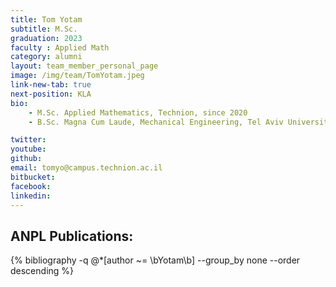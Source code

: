 ```yaml
---
title: Tom Yotam
subtitle: M.Sc. 
graduation: 2023
faculty : Applied Math
category: alumni
layout: team_member_personal_page
image: /img/team/TomYotam.jpeg
link-new-tab: true
next-position: KLA
bio:
    - M.Sc. Applied Mathematics, Technion, since 2020
    - B.Sc. Magna Cum Laude, Mechanical Engineering, Tel Aviv University 2017

twitter:
youtube: 
github:
email: tomyo@campus.technion.ac.il
bitbucket: 
facebook: 
linkedin: 
---
```


## ANPL Publications:

{% bibliography -q @*[author ~= \bYotam\b] --group_by none --order descending %}